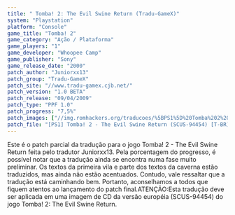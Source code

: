 ```yaml
---
title: " Tomba! 2: The Evil Swine Return (Tradu-GameX)"
system: "Playstation"
platform: "Console"
game_title: "Tomba! 2"
game_category: "Ação / Plataforma"
game_players: "1"
game_developer: "Whoopee Camp"
game_publisher: "Sony"
game_release_date: "2000"
patch_author: "Juniorxx13"
patch_group: "Tradu-GameX"
patch_site: "//www.tradu-gamex.cjb.net/"
patch_version: "1.0 BETA"
patch_release: "09/04/2009"
patch_type: "PPF 1.0"
patch_progress: "7,5%"
patch_images: ["//img.romhackers.org/traducoes/%5BPS1%5D%20Tomba%202%20-%20Tradu-GameX%20-%201.jpg","//img.romhackers.org/traducoes/%5BPS1%5D%20Tomba%202%20-%20Tradu-GameX%20-%202.png","//img.romhackers.org/traducoes/%5BPS1%5D%20Tomba%202%20-%20Tradu-GameX%20-%203.jpg"]
patch_file: "[PS1] Tomba! 2 - The Evil Swine Return (SCUS-94454) [T-BR] [T-Juniorxx13 G-Tradu-GameX] [V-1.0 BETA P-7,5% A-2009].rar"
---
```

Este é o patch parcial da tradução para o jogo Tomba! 2 - The Evil Swine Return feita pelo tradutor Juniorxx13. Pela porcentagem do progresso, é possível notar que a tradução ainda se encontra numa fase muito preliminar. Os textos da primeira vila e parte dos textos da caverna estão traduzidos, mas ainda não estão acentuados. Contudo, vale ressaltar que a tradução está caminhando bem. Portanto, aconselhamos a todos que fiquem atentos ao lançamento do patch final.ATENÇÃO:Esta tradução deve ser aplicada em uma imagem de CD da versão européia (SCUS-94454) do jogo Tomba! 2: The Evil Swine Return.